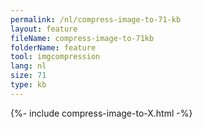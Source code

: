 ```yaml
---
permalink: /nl/compress-image-to-71-kb
layout: feature
fileName: compress-image-to-71kb
folderName: feature
tool: imgcompression
lang: nl
size: 71
type: kb
---
```


{%- include compress-image-to-X.html -%}
